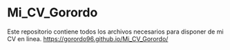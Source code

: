 # Mi_CV_Gorordo
Este repositorio contiene todos los archivos necesarios para disponer de mi CV en linea.
https://gorordo96.github.io/Mi_CV_Gorordo/
